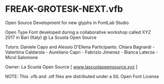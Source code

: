 # FREAK-GROTESK-NEXT.vfb
Open Source Development for new glyphs in FontLab Studio 

Open Type Font developed during a collaborative workshop called XYZ 2017 in Bari (Italy) @ La Scuola Open Source  

Tutors: Daniele Capo and Alessio D'Ellena 
Participants: Chiara Bagnardi - Valentina Caldarola - Aureliano Capri - Fabrizio Jimenez - Bianca Laterza - Micol Salomone 

Owner: La Scuola Open Source [ www.lascuolaopensource.xyz ]

NOTE: This .vfb and .otf files are distributed under a SIL Open Font License
